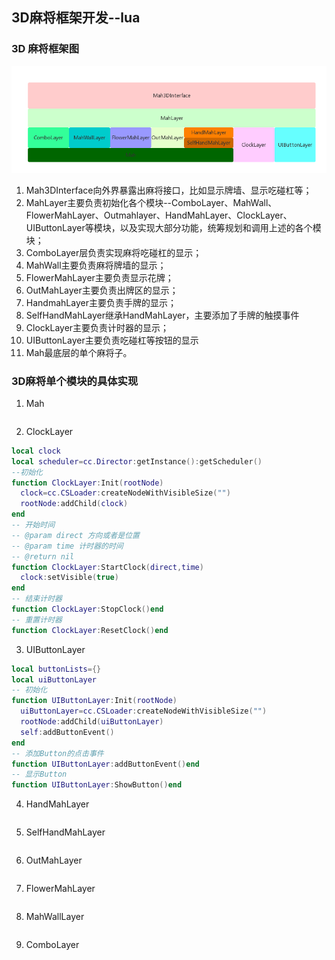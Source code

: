## 3D麻将框架开发--lua

### 3D 麻将框架图

![3D麻将框架图](pic/3D麻将框架图.png)

1. Mah3DInterface向外界暴露出麻将接口，比如显示牌墙、显示吃碰杠等；
2. MahLayer主要负责初始化各个模块--ComboLayer、MahWall、FlowerMahLayer、Outmahlayer、HandMahLayer、ClockLayer、UIButtonLayer等模块，以及实现大部分功能，统筹规划和调用上述的各个模块；
3. ComboLayer层负责实现麻将吃碰杠的显示；
4. MahWall主要负责麻将牌墙的显示；
5. FlowerMahLayer主要负责显示花牌；
6. OutMahLayer主要负责出牌区的显示；
7. HandmahLayer主要负责手牌的显示；
8. SelfHandMahLayer继承HandMahLayer，主要添加了手牌的触摸事件
9. ClockLayer主要负责计时器的显示；
10. UIButtonLayer主要负责吃碰杠等按钮的显示
11. Mah最底层的单个麻将子。

### 3D麻将单个模块的具体实现

1. Mah

```lua

```

2. ClockLayer
```lua
local clock
local scheduler=cc.Director:getInstance():getScheduler()
--初始化
function ClockLayer:Init(rootNode)
  clock=cc.CSLoader:createNodeWithVisibleSize("")
  rootNode:addChild(clock)
end
-- 开始时间
-- @param direct 方向或者是位置
-- @param time 计时器的时间
-- @return nil
function ClockLayer:StartClock(direct,time)
  clock:setVisible(true)
end
-- 结束计时器
function ClockLayer:StopClock()end
-- 重置计时器
function ClockLayer:ResetClock()end
```
3. UIButtonLayer
```lua
local buttonLists={}
local uiButtonLayer
-- 初始化
function UIButtonLayer:Init(rootNode)
  uiButtonLayer=cc.CSLoader:createNodeWithVisibleSize("")
  rootNode:addChild(uiButtonLayer)
  self:addButtonEvent()
end
-- 添加Button的点击事件
function UIButtonLayer:addButtonEvent()end
-- 显示Button
function UIButtonLayer:ShowButton()end
```
4. HandMahLayer
```lua

```
5. SelfHandMahLayer
```lua

```
6. OutMahLayer
```lua

```
7. FlowerMahLayer
```lua

```
8. MahWallLayer
```lua

```
9. ComboLayer


```lua

```


